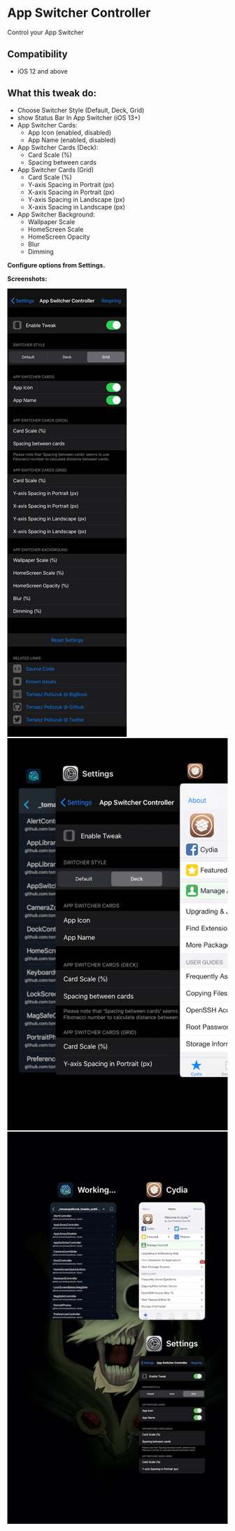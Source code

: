# App Switcher Controller
Control your App Switcher

## Compatibility
* iOS 12 and above

## What this tweak do:
* Choose Switcher Style (Default, Deck, Grid)
* show Status Bar In App Switcher (iOS 13+)
* App Switcher Cards:
    * App Icon (enabled, disabled)
    * App Name (enabled, disabled)
* App Switcher Cards (Deck):
    * Card Scale (%)
    * Spacing between cards
* App Switcher Cards (Grid)
    * Card Scale (%)
    * Y-axis Spacing in Portrait (px)
    * X-axis Spacing in Portrait (px)
    * Y-axis Spacing in Landscape (px)
    * X-axis Spacing in Landscape (px)
* App Switcher Background:
    * Wallpaper Scale
    * HomeScreen Scale
    * HomeScreen Opacity
    * Blur
    * Dimming

**Configure options from Settings.**

**Screenshots:**

![settings](screenshots/appswitchercontroller1.png)
![deck](screenshots/appswitchercontroller2.png)
![grid](screenshots/appswitchercontroller3.jpg)
